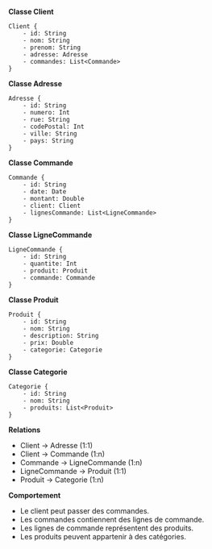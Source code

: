 **Classe Client**

```uml
Client {
    - id: String
    - nom: String
    - prenom: String
    - adresse: Adresse
    - commandes: List<Commande>
}
```

**Classe Adresse**

```uml
Adresse {
    - id: String
    - numero: Int
    - rue: String
    - codePostal: Int
    - ville: String
    - pays: String
}
```

**Classe Commande**

```uml
Commande {
    - id: String
    - date: Date
    - montant: Double
    - client: Client
    - lignesCommande: List<LigneCommande>
}
```

**Classe LigneCommande**

```uml
LigneCommande {
    - id: String
    - quantite: Int
    - produit: Produit
    - commande: Commande
}
```

**Classe Produit**

```uml
Produit {
    - id: String
    - nom: String
    - description: String
    - prix: Double
    - categorie: Categorie
}
```

**Classe Categorie**

```uml
Categorie {
    - id: String
    - nom: String
    - produits: List<Produit>
}
```

**Relations**

- Client -> Adresse (1:1)
- Client -> Commande (1:n)
- Commande -> LigneCommande (1:n)
- LigneCommande -> Produit (1:1)
- Produit -> Categorie (1:n)

**Comportement**

- Le client peut passer des commandes.
- Les commandes contiennent des lignes de commande.
- Les lignes de commande représentent des produits.
- Les produits peuvent appartenir à des catégories.